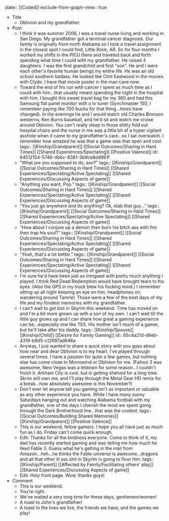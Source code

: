 state:: [[Coded]]
exclude-from-graph-view:: true

- Title
	- Oblivion and my grandfather.
- Post
	- I think it was summer 2006, I was a travel nurse living and working in San Diego. My grandfather got a terminal cancer diagnosis. Our family is originally from north Alabama so I took a travel assignment in the closest spot I could find, Little Rock, AR. So for four months I worked my shifts in the PICU there and traveled back and forth spending what time I could with my grandfather. He raised 4 daughters. I was the first grandchild and first "son". He and I were each other's favorite human beings my entire life. He was an old school southern badass. He looked like Clint Eastwood in the movies with Clyde. I have that movie poster in the man cave now.
	- Toward the end of his run with cancer I spent as much time as I could with him...that usually meant spending the night in the hospital with him. I bought this sweet travel bag for my 360 and had this Samsung flat panel monitor with a tv tuner (Synchmaster 150, I remember paying like 700 bucks for that thing...times have changed). In the evenings he and I would watch old Charles Bronson westerns, Ken Burns baseball, and he'd sit and watch me cruise around Oblivion. You can't really sleep in those shitty fold out hospital chairs and the nurse in me was a little bit of a hyper vigilant asshole when it came to my grandfather's care...so I sat overwatch. I remember how amazed he was that a game was that open and cool.
	  tags:: [[Kinship/Grandparent]] [[Social Outcomes/Sharing in Hard Times]] [[Shared Experiences/Spectating]] [[Positive Valence]]
	  id:: 64512154-5746-4bbc-8381-3b9ce8dd961f
	- "What are you supposed to do, son?"
	  tags:: [[Kinship/Grandparent]] [[Social Outcomes/Sharing in Hard Times]] [[Shared Experiences/Spectating/Active Spectating]] [[Shared Experiences/Discussing Aspects of game]]
	- "Anything you want, Pop."
	  tags:: [[Kinship/Grandparent]] [[Social Outcomes/Sharing in Hard Times]] [[Shared Experiences/Spectating/Active Spectating]] [[Shared Experiences/Discussing Aspects of game]]
	- "You just go anywhere and do anything? Ok, stab that guy..."
	  tags:: [[Kinship/Grandparent]] [[Social Outcomes/Sharing in Hard Times]] [[Shared Experiences/Spectating/Active Spectating]] [[Shared Experiences/Discussing Aspects of game]]
	- "How about I conjure up a demon then burn his bitch ass with fire then trap his soul?"
	  tags:: [[Kinship/Grandparent]] [[Social Outcomes/Sharing in Hard Times]] [[Shared Experiences/Spectating/Active Spectating]] [[Shared Experiences/Discussing Aspects of game]]
	- "Yeah, that's a lot better."
	  tags:: [[Kinship/Grandparent]] [[Social Outcomes/Sharing in Hard Times]] [[Shared Experiences/Spectating/Active Spectating]] [[Shared Experiences/Discussing Aspects of game]]
	- I'm sure he'd have been just as intrigued with pretty much anything I played. I think Red Dead Redemption would have brought tears to his eyes. (Also the GPS in my truck blew his fucking mind.) I remember sitting up all night keeping an eye on him, headphones on, wandering around Tamriel. Those were a few of the best days of my life and my fondest memories with my grandfather.
	- I can't wait to get lost in Skyrim this weekend. Time has moved on and I'm a bit more grown up with a son of my own. I can't wait till the little guy grows up and I can share how great a gaming experience can be...especially one like TES. His mother isn't much of a gamer, but he'll take after his daddy.
	  tags:: [[Kinship/Spouse]] [[Kinship/Child]] [[Desire for Family Gaming]]
	  id:: 65c4a21d-d6eb-4319-b9d5-c12697ad646a
	- Anyway, I just wanted to share a quick story with you guys about how near and dear Oblivion is to my heart. I've played through several times. I have a passion for quite a few games, but nothing else has come close to Morrowind or Oblivion for me. (Fallout 3 was awesome, New Vegas was a letdown for some reason...I couldn't finish it. Arkham City is cool, but is getting shelved for a long time. Skrim will own me, and I'll play through the Metal Gear HD remix for a break...how absolutely awesome is this November?)
	- Don't ever let anyone tell you gaming isn't as important or valuable as any other experience you have. While I have many sunny Saturdays hanging out and watching Alabama football with my grandfather, one of the days I cherish the most we spent going through the Dark Brotherhood line...that was the coolest.
	  tags:: [[Social Outcomes/Building Shared Memories]] [[Kinship/Grandparent]] [[Positive Valence]]
	- This is our weekend, fellow gamers. I hope you all have just as much fun as I do. Friday can't come quick enough.
	- Edit: Thanks for all the kindness everyone. Come to think of it, my dad has recently started gaming and was telling me how much he liked Fable 3. Guess what he's getting in the mail from Amazon...heh...he thinks the Fable universe is awesome...dragons and all that other ill ass shit in Skyrim is going to floor him.
	  tags:: [[Kinship/Parent]] [[Affected by Family/Facilitating others' play]] [[Shared Experiences/Discussing Aspects of game]]
	- Edit: Holy front page. Wow, thanks guys!
- Comment
	- This is our weekend.
	- You're right.
	- We've waited a very long time for these days, gentlemen/women!
	- A toast to John's grandfather!
	- A toast to the lives we live, the friends we have, and the games we play!